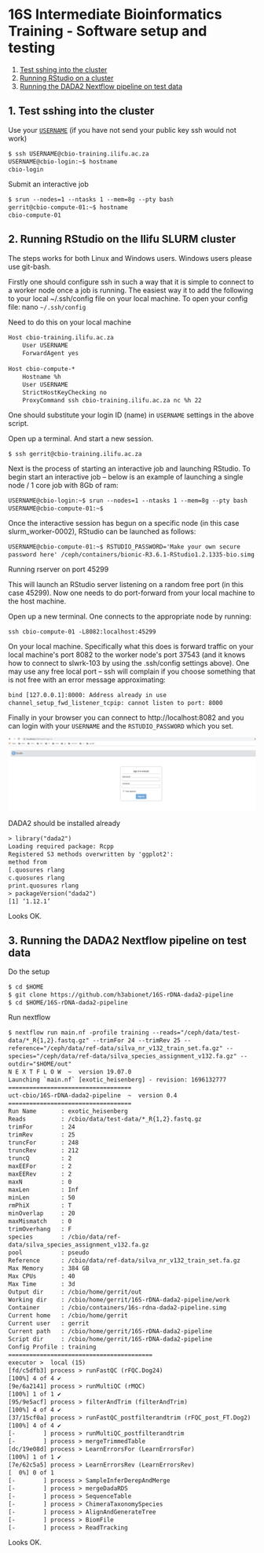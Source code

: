 # 16S Intermediate Bioinformatics Training -  Software setup and testing

1. [Test sshing into the cluster](#1.-test-sshing-into-the-cluster)
2. [Running RStudio on a cluster](#2.-running-rstudio-on-a-cluster)
3. [Running the DADA2 Nextflow pipeline on test data](#3.-running-the-dada2-textflow-pipeline-on-test-data)

## 1. Test sshing into the cluster
Use your [`USERNAME`](https://docs.google.com/spreadsheets/d/1eky5z6oltTRo_SDELbyxd5Vi-f8Ub-oRYp_slAqUOQU/) (if you have not send your public key ssh would not work)
```
$ ssh USERNAME@cbio-training.ilifu.ac.za
USERNAME@cbio-login:~$ hostname
cbio-login
```

Submit an interactive job
```
$ srun --nodes=1 --ntasks 1 --mem=8g --pty bash
gerrit@cbio-compute-01:~$ hostname
cbio-compute-01
```

## 2. Running RStudio on the Ilifu SLURM cluster

The steps works for both Linux and Windows users. Windows users please use git-bash.

Firstly one should configure ssh in such a way that it is simple to connect to a worker node once a job is running. The easiest way it to add the following to your local ~/.ssh/config file on your local machine. To open your config file:
nano `~/.ssh/config` 

Need to do this on your local machine
```
Host cbio-training.ilifu.ac.za
    User USERNAME
    ForwardAgent yes

Host cbio-compute-*
    Hostname %h
    User USERNAME
    StrictHostKeyChecking no
    ProxyCommand ssh cbio-training.ilifu.ac.za nc %h 22
```
One should substitute your login ID (name) in `USERNAME` settings in the above script.

Open up a terminal. And start  a new session.
```
$ ssh gerrit@cbio-training.ilifu.ac.za
```

Next is the process of starting an interactive job and launching RStudio. To begin start an interactive job – below is an example of launching a single node / 1 core job with 8Gb of ram:
```
USERNAME@cbio-login:~$ srun --nodes=1 --ntasks 1 --mem=8g --pty bash
USERNAME@cbio-compute-01:~$
```
Once the interactive session has begun on a specific node (in this case slurm_worker-0002), RStudio can be launched as follows:

```
USERNAME@cbio-compute-01:~$ RSTUDIO_PASSWORD='Make your own secure password here' /ceph/containers/bionic-R3.6.1-RStudio1.2.1335-bio.simg
```

Running rserver on port 45299

This will launch an RStudio server listening on a random free port (in this case 45299). Now one needs to do port-forward from your local machine to the host machine. 

Open up a new terminal. One connects to the appropriate node by running:
```
ssh cbio-compute-01 -L8082:localhost:45299
```
On your local machine. Specifically what this does is forward traffic on your local machine's port 8082 to the worker node's port 37543 (and it knows how to connect to slwrk-103 by using the .ssh/config settings above). One may use any free local port – ssh will complain if you choose something that is not free with an error message approximating:
```
bind [127.0.0.1]:8000: Address already in use
channel_setup_fwd_listener_tcpip: cannot listen to port: 8000
```
Finally in your browser you can connect to http://localhost:8082 and you can login with your `USERNAME` and the `RSTUDIO_PASSWORD` which you set.

![RStudio](rstudio.png)

DADA2 should be installed already
```
> library("dada2")
Loading required package: Rcpp
Registered S3 methods overwritten by 'ggplot2':
method from
[.quosures rlang
c.quosures rlang
print.quosures rlang
> packageVersion("dada2")
[1] ‘1.12.1’
```
Looks OK.

## 3. Running the DADA2 Nextflow pipeline on test data

Do the setup
```
$ cd $HOME
$ git clone https://github.com/h3abionet/16S-rDNA-dada2-pipeline
$ cd $HOME/16S-rDNA-dada2-pipeline
```

Run nextflow
```
$ nextflow run main.nf -profile training --reads="/ceph/data/test-data/*_R{1,2}.fastq.gz" --trimFor 24 --trimRev 25 --reference="/ceph/data/ref-data/silva_nr_v132_train_set.fa.gz" --species="/ceph/data/ref-data/silva_species_assignment_v132.fa.gz" --outdir="$HOME/out"
N E X T F L O W  ~  version 19.07.0
Launching `main.nf` [exotic_heisenberg] - revision: 1696132777
===================================
uct-cbio/16S-rDNA-dada2-pipeline  ~  version 0.4
===================================
Run Name       : exotic_heisenberg
Reads          : /cbio/data/test-data/*_R{1,2}.fastq.gz
trimFor        : 24
trimRev        : 25
truncFor       : 248
truncRev       : 212
truncQ         : 2
maxEEFor       : 2
maxEERev       : 2
maxN           : 0
maxLen         : Inf
minLen         : 50
rmPhiX         : T
minOverlap     : 20
maxMismatch    : 0
trimOverhang   : F
species        : /cbio/data/ref-data/silva_species_assignment_v132.fa.gz
pool           : pseudo
Reference      : /cbio/data/ref-data/silva_nr_v132_train_set.fa.gz
Max Memory     : 384 GB
Max CPUs       : 40
Max Time       : 3d
Output dir     : /cbio/home/gerrit/out
Working dir    : /cbio/home/gerrit/16S-rDNA-dada2-pipeline/work
Container      : /cbio/containers/16s-rdna-dada2-pipeline.simg
Current home   : /cbio/home/gerrit
Current user   : gerrit
Current path   : /cbio/home/gerrit/16S-rDNA-dada2-pipeline
Script dir     : /cbio/home/gerrit/16S-rDNA-dada2-pipeline
Config Profile : training
=========================================
executor >  local (15)
[fd/c5dfb3] process > runFastQC (rFQC.Dog24)                          [100%] 4 of 4 ✔
[9e/6a2141] process > runMultiQC (rMQC)                               [100%] 1 of 1 ✔
[95/9e5acf] process > filterAndTrim (filterAndTrim)                   [100%] 4 of 4 ✔
[37/15cf0a] process > runFastQC_postfilterandtrim (rFQC_post_FT.Dog2) [100%] 4 of 4 ✔
[-        ] process > runMultiQC_postfilterandtrim                    
[-        ] process > mergeTrimmedTable                               
[dc/19e08d] process > LearnErrorsFor (LearnErrorsFor)                 [100%] 1 of 1 ✔
[7e/62c5a5] process > LearnErrorsRev (LearnErrorsRev)                 [  0%] 0 of 1
[-        ] process > SampleInferDerepAndMerge                        
[-        ] process > mergeDadaRDS                                    
[-        ] process > SequenceTable                                   
[-        ] process > ChimeraTaxonomySpecies                          
[-        ] process > AlignAndGenerateTree                            
[-        ] process > BiomFile                                        
[-        ] process > ReadTracking                                    
```
Looks OK.
